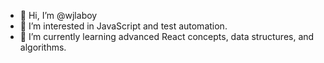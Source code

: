 - 👋 Hi, I’m @wjlaboy
- 👀 I’m interested in JavaScript and test automation.
- 🌱 I’m currently learning advanced React concepts, data structures, and algorithms.
